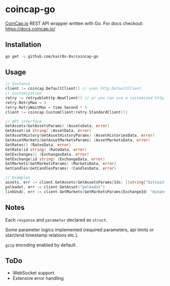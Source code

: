 # coincap-go

[CoinCap.io](https://coincap.io/) REST API wrapper written with Go. For docs checkout: https://docs.coincap.io/

## Installation

```sh
go get -u github.com/kair0s-0x/coincap-go
```

## Usage

```go
// Instance
client := coincap.DefaultClient() // uses http.DefaultClient
// Customization
retry := retryablehttp.NewClient() // or you can use a customized http.Client
retry.RetryMax = 3
retry.RetryWaitMax = time.Second * 5
client := coincap.CustomClient(retry.StandardClient())

// API interface
GetAssets(GetAssetsParams) (AssetsData, error)
GetAsset(id string) (AssetData, error)
GetAssetHistory(GetAssetHistoryParams) (AssetHistoriesData, error)
GetAssetMarkets(GetAssetMarketsParams) (AssetMarketsData, error)
GetRates() (RatesData, error)
GetRate(id string) (RateData, error)
GetExchanges() (ExchangesData, error)
GetExchange(id string) (ExchangeData, error)
GetMarkets(GetMarketsParams) (MarketsData, error)
GetCandles(GetCandlesParams) (CandlesData, error)

// Examples
assets, err := client.GetAssets(GetAssetsParams{Ids: []string{"bitcoin", "ethereum"}})
polkadot, err := client.GetAsset("polkadot")
linkUsdc, err := client.GetMarkets(GetMarketsParams{ExchangeId: "binance", BaseSymbol: "link", QuoteId: "usd-coin"})
```

## Notes

Each `response` and `parameter` declared as `struct`.

Some parameter logics implemented (required parameters, api limits or start/end timestamp relations etc.).

`gzip` encoding enabled by default.

## ToDo

- WebSocket support
- Extensive error handling
